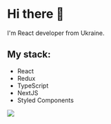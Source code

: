 <h1>Hi there 👋</h1>
I'm React developer from Ukraine.

<h2>My stack:</h2>
<ul>
  <li>React</li>
  <li>Redux</li>
  <li>TypeScript</li>
  <li>NextJS</li>
  <li>Styled Components</li>
</ul>

<img src="https://github-readme-stats.vercel.app/api?username=ThisSilenceIsMine&theme=tokyonight&show_icons=true&hide=stars"/>
